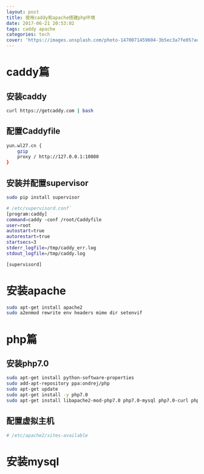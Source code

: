 ```yaml
---
layout: post
title: 使用caddy和apache搭建php环境
date: 2017-06-21 20:53:02
tags: caddy apache
categories: tech
cover: 'https://images.unsplash.com/photo-1470071459604-3b5ec3a7fe05?auto=format&fit=crop&w=1680&q=80'
---
```


# caddy篇
## 安装caddy

```bash
curl https://getcaddy.com | bash
```

## 配置Caddyfile

```bash
yun.wl27.cn {
    gzip
    proxy / http://127.0.0.1:10080
}

```

## 安装并配置supervisor

```bash
sudo pip install supervisor

# /etc/supervisord.conf`
[program:caddy]
command=caddy -conf /root/Caddyfile
user=root
autostart=true
autorestart=true
startsecs=3
stderr_logfile=/tmp/caddy_err.log
stdout_logfile=/tmp/caddy.log

[supervisord]
```


# 安装apache

```bash
sudo apt-get install apache2 
sudo a2enmod rewrite env headers mime dir setenvif
```

# php篇
## 安装php7.0

```bash
sudo apt-get install python-software-properties
sudo add-apt-repository ppa:ondrej/php
sudo apt-get update
sudo apt-get install -y php7.0
sudo apt-get install libapache2-mod-php7.0 php7.0-mysql php7.0-curl php7.0-json php7.0-common php7.0-gd php7.0-zip php7.0-xml php7.0-mbstring
```

## 配置虚拟主机

```bash
# /etc/apache2/sites-available


```

# 安装mysql
